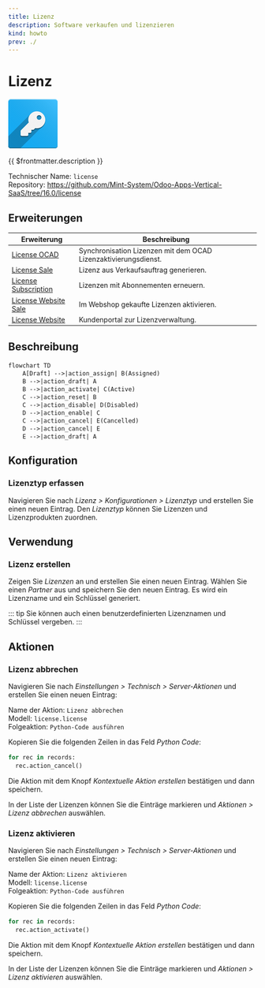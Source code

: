 ```yaml
---
title: Lizenz
description: Software verkaufen und lizenzieren
kind: howto
prev: ./
---
```

# Lizenz
![odoo_icons_license](attachments/odoo_icons_license.png)

{{ $frontmatter.description }}

Technischer Name: `license`\
Repository: <https://github.com/Mint-System/Odoo-Apps-Vertical-SaaS/tree/16.0/license>

## Erweiterungen

| Erweiterung                                         | Beschreibung                                                    |
| --------------------------------------------------- | --------------------------------------------------------------- |
| [License OCAD](License%20OCAD.md)                   | Synchronisation Lizenzen mit dem OCAD Lizenzaktivierungsdienst. |
| [License Sale](License%20Sale.md)                   | Lizenz aus Verkaufsauftrag generieren.                          |
| [License Subscription](License%20Subscription.md)   | Lizenzen mit Abonnementen erneuern.                             |
| [License Website Sale](License%20Website%20Sale.md) | Im Webshop gekaufte Lizenzen aktivieren.                        |
| [License Website](License%20Website.md)             | Kundenportal zur Lizenzverwaltung.                              |

## Beschreibung

```mermaid
flowchart TD
	A[Draft] -->|action_assign| B(Assigned)
	B -->|action_draft| A
	B -->|action_activate| C(Active)
	C -->|action_reset| B
	C -->|action_disable| D(Disabled)
	D -->|action_enable| C
	C -->|action_cancel| E(Cancelled)
	D -->|action_cancel| E
	E -->|action_draft| A
```

## Konfiguration

### Lizenztyp erfassen

Navigieren Sie nach *Lizenz > Konfigurationen > Lizenztyp* und erstellen Sie einen neuen Eintrag. Den *Lizenztyp* können Sie Lizenzen und Lizenzprodukten zuordnen.

## Verwendung

### Lizenz erstellen

Zeigen Sie *Lizenzen* an und erstellen Sie einen neuen Eintrag. Wählen Sie einen *Partner* aus und speichern Sie den neuen Eintrag. Es wird ein Lizenzname und ein Schlüssel generiert.

::: tip
Sie können auch einen benutzerdefinierten Lizenznamen und Schlüssel vergeben.
:::

## Aktionen

### Lizenz abbrechen

Navigieren Sie nach *Einstellungen > Technisch > Server-Aktionen* und erstellen Sie einen neuen Eintrag:

Name der Aktion: `Lizenz abbrechen`\
Modell: `license.license`\
Folgeaktion: `Python-Code ausführen`

Kopieren Sie die folgenden Zeilen in das Feld *Python Code*:

```python
for rec in records:
  rec.action_cancel()
```

Die Aktion mit dem Knopf *Kontextuelle Aktion erstellen* bestätigen und dann speichern.

In der Liste der Lizenzen können Sie die Einträge markieren und *Aktionen > Lizenz abbrechen* auswählen.

### Lizenz aktivieren

Navigieren Sie nach *Einstellungen > Technisch > Server-Aktionen* und erstellen Sie einen neuen Eintrag:

Name der Aktion: `Lizenz aktivieren`\
Modell: `license.license`\
Folgeaktion: `Python-Code ausführen`

Kopieren Sie die folgenden Zeilen in das Feld *Python Code*:

```python
for rec in records:
  rec.action_activate()
```

Die Aktion mit dem Knopf *Kontextuelle Aktion erstellen* bestätigen und dann speichern.

In der Liste der Lizenzen können Sie die Einträge markieren und *Aktionen > Lizenz aktivieren* auswählen.